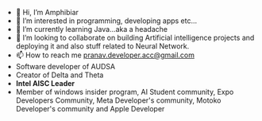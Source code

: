 - 👋 Hi, I’m Amphibiar
- 👀 I’m interested in programming, developing apps etc...
- 🌱 I’m currently learning Java...aka a headache
- 💞️ I’m looking to collaborate on building Artificial intelligence projects and deploying it and also stuff related to Neural Network.
- 📫 How to reach me pranav.developer.acc@gmail.com
- Software developer of AUDSA
- Creator of Delta and Theta
- **Intel AISC Leader**
- Member of windows insider program, AI Student community, Expo Developers Community, Meta Developer's community, Motoko Developer's community and Apple Developer


